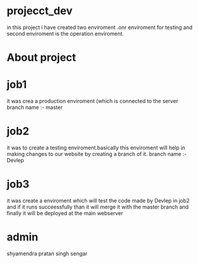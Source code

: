 # projecct_dev
in this project i have created two enviroment .onr enviroment for testing and second enviroment is the operation enviroment.
# About project 
# job1
it was crea a production enviroment (which is connected to the server 
branch name :- master
# job2
it was to create a testing enviroment.basically this enviroment will help in making changes to our website by creating a branch of it.
branch name :- Devlep
# job3
it was create a enviroment which will test the code made by Devlep in job2 and if it runs succeessfully than it will merge it with the master branch 
and finally it will be deployed at the main webserver 
# admin 
shyamendra pratan singh sengar
